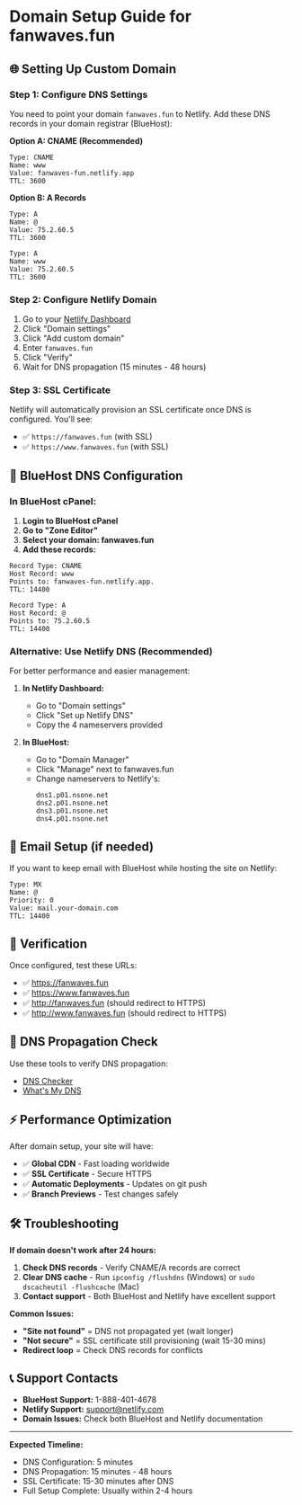 # Domain Setup Guide for fanwaves.fun

## 🌐 Setting Up Custom Domain

### Step 1: Configure DNS Settings

You need to point your domain `fanwaves.fun` to Netlify. Add these DNS records in your domain registrar (BlueHost):

**Option A: CNAME (Recommended)**
```
Type: CNAME
Name: www
Value: fanwaves-fun.netlify.app
TTL: 3600
```

**Option B: A Records**
```
Type: A
Name: @
Value: 75.2.60.5
TTL: 3600

Type: A  
Name: www
Value: 75.2.60.5
TTL: 3600
```

### Step 2: Configure Netlify Domain

1. Go to your [Netlify Dashboard](https://app.netlify.com/projects/fanwaves-fun)
2. Click "Domain settings"
3. Click "Add custom domain"
4. Enter `fanwaves.fun`
5. Click "Verify"
6. Wait for DNS propagation (15 minutes - 48 hours)

### Step 3: SSL Certificate

Netlify will automatically provision an SSL certificate once DNS is configured. You'll see:
- ✅ `https://fanwaves.fun` (with SSL)
- ✅ `https://www.fanwaves.fun` (with SSL)

## 🔧 BlueHost DNS Configuration

### In BlueHost cPanel:

1. **Login to BlueHost cPanel**
2. **Go to "Zone Editor"**
3. **Select your domain: fanwaves.fun**
4. **Add these records:**

```
Record Type: CNAME
Host Record: www
Points to: fanwaves-fun.netlify.app.
TTL: 14400

Record Type: A
Host Record: @
Points to: 75.2.60.5
TTL: 14400
```

### Alternative: Use Netlify DNS (Recommended)

For better performance and easier management:

1. **In Netlify Dashboard:**
   - Go to "Domain settings"
   - Click "Set up Netlify DNS"
   - Copy the 4 nameservers provided

2. **In BlueHost:**
   - Go to "Domain Manager"
   - Click "Manage" next to fanwaves.fun
   - Change nameservers to Netlify's:
     ```
     dns1.p01.nsone.net
     dns2.p01.nsone.net
     dns3.p01.nsone.net
     dns4.p01.nsone.net
     ```

## 📧 Email Setup (if needed)

If you want to keep email with BlueHost while hosting the site on Netlify:

```
Type: MX
Name: @
Priority: 0
Value: mail.your-domain.com
TTL: 14400
```

## 🚀 Verification

Once configured, test these URLs:

- ✅ https://fanwaves.fun
- ✅ https://www.fanwaves.fun  
- ✅ http://fanwaves.fun (should redirect to HTTPS)
- ✅ http://www.fanwaves.fun (should redirect to HTTPS)

## 📱 DNS Propagation Check

Use these tools to verify DNS propagation:

- [DNS Checker](https://dnschecker.org/)
- [What's My DNS](https://www.whatsmydns.net/)

## ⚡ Performance Optimization

After domain setup, your site will have:

- ✅ **Global CDN** - Fast loading worldwide
- ✅ **SSL Certificate** - Secure HTTPS
- ✅ **Automatic Deployments** - Updates on git push
- ✅ **Branch Previews** - Test changes safely

## 🛠️ Troubleshooting

**If domain doesn't work after 24 hours:**

1. **Check DNS records** - Verify CNAME/A records are correct
2. **Clear DNS cache** - Run `ipconfig /flushdns` (Windows) or `sudo dscacheutil -flushcache` (Mac)
3. **Contact support** - Both BlueHost and Netlify have excellent support

**Common Issues:**

- **"Site not found"** = DNS not propagated yet (wait longer)
- **"Not secure"** = SSL certificate still provisioning (wait 15-30 mins)
- **Redirect loop** = Check DNS records for conflicts

## 📞 Support Contacts

- **BlueHost Support:** 1-888-401-4678
- **Netlify Support:** [support@netlify.com](mailto:support@netlify.com)
- **Domain Issues:** Check both BlueHost and Netlify documentation

---

**Expected Timeline:**
- DNS Configuration: 5 minutes
- DNS Propagation: 15 minutes - 48 hours  
- SSL Certificate: 15-30 minutes after DNS
- Full Setup Complete: Usually within 2-4 hours

